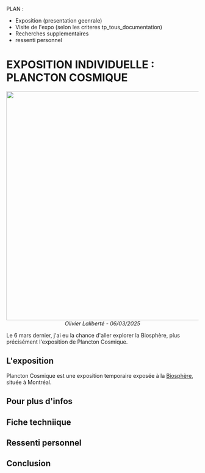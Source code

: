 PLAN : 
- Exposition (presentation geenrale)
- Visite de l'expo (selon les criteres tp_tous_documentation)
- Recherches supplementaires
- ressenti personnel

# EXPOSITION INDIVIDUELLE : PLANCTON COSMIQUE

<!--Image d'ensemble-->
<p align="center">
  <img src="./images/img_biosphere_ensemble.jpg" width="600px"><br>
  <i>Olivier Laliberté - 06/03/2025</i>
</p>

Le 6 mars dernier, j'ai eu la chance d'aller explorer la Biosphère, plus précisément l'exposition de Plancton Cosmique. 

## L'exposition

Plancton Cosmique est une exposition temporaire exposée à la [Biosphère](#), située à Montréal. 

## Pour plus d'infos

## Fiche techniique

## Ressenti personnel

## Conclusion
